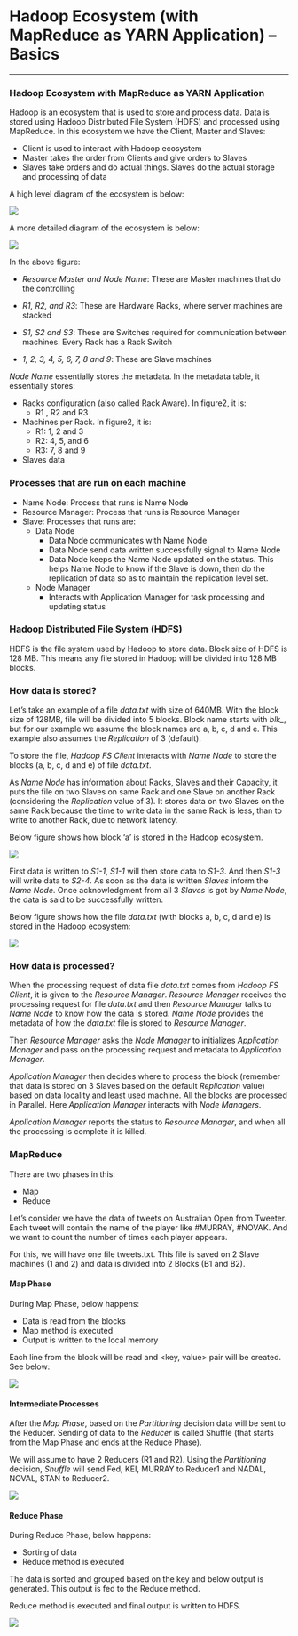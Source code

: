 # Hadoop Ecosystem (with MapReduce as YARN Application) – Basics #

----------

### Hadoop Ecosystem with MapReduce as YARN Application ###

Hadoop is an ecosystem that is used to store and process data. Data is stored using Hadoop Distributed File System (HDFS) and processed using MapReduce. In this ecosystem we have the Client, Master and Slaves:

- Client is used to interact with Hadoop ecosystem
- Master takes the order from Clients and give orders to Slaves
- Slaves take orders and do actual things. Slaves do the actual storage and processing of data

A high level diagram of the ecosystem is below:

![](https://github.com/AmanpreetSingh-GitHub/Hadoop/tree/master/Images/HE/1.png)

A more detailed diagram of the ecosystem is below:

![](https://github.com/AmanpreetSingh-GitHub/Hadoop/tree/master/Images/HE/2.png)

In the above figure:

- *Resource Master and Node Name*: These are Master machines that do the controlling

- *R1, R2, and R3*: These are Hardware Racks, where server machines are stacked

- *S1, S2 and S3*: These are Switches required for communication between machines. Every Rack has a Rack Switch

- *1, 2, 3, 4, 5, 6, 7, 8 and 9*: These are Slave machines

*Node Name* essentially stores the metadata. In the metadata table, it essentially stores:

- Racks configuration (also called Rack Aware). In figure2, it is:
	- R1 , R2 and R3
- Machines per Rack. In figure2, it is:
	- R1: 1, 2 and 3
	- R2: 4, 5, and 6
	- R3: 7, 8 and 9
- Slaves data

### Processes that are run on each machine ###

- Name Node: Process that runs is Name Node
- Resource Manager: Process that runs is Resource Manager
- Slave: Processes that runs are:
	- Data Node
		- Data Node communicates with Name Node
		- Data Node send data written successfully signal to Name Node
		- Data Node keeps the Name Node updated on the status. This helps Name Node to know if the Slave is down, then do the replication of data so as to maintain the replication level set.
	- Node Manager
		- Interacts with Application Manager for task processing and updating status

### Hadoop Distributed File System (HDFS) ###

HDFS is the file system used by Hadoop to store data. Block size of HDFS is 128 MB. This means any file stored in Hadoop will be divided into 128 MB blocks.

### How data is stored? ###

Let’s take an example of a file *data.txt* with size of 640MB. With the block size of 128MB, file will be divided into 5 blocks. Block name starts with *blk_*, but for our example we assume the block names are a, b, c, d and e. This example also assumes the *Replication* of 3 (default).

To store the file, *Hadoop FS Client* interacts with *Name Node* to store the blocks (a, b, c, d and e) of file *data.txt*.

As *Name Node* has information about Racks, Slaves and their Capacity, it puts the file on two Slaves on same Rack and one Slave on another Rack (considering the *Replication* value of 3). It stores data on two Slaves on the same Rack because the time to write data in the same Rack is less, than to write to another Rack, due to network latency.

Below figure shows how block ‘a’ is stored in the Hadoop ecosystem.

![](https://github.com/AmanpreetSingh-GitHub/Hadoop/tree/master/Images/HE/3.png)

First data is written to *S1-1*, *S1-1* will then store data to *S1-3*. And then *S1-3* will write data to *S2-4*. As soon as the data is written *Slaves* inform the *Name Node*. Once acknowledgment from all 3 *Slaves* is got by *Name Node*, the data is said to be successfully written.

Below figure shows how the file *data.txt* (with blocks a, b, c, d and e) is stored in the Hadoop ecosystem:

![](https://github.com/AmanpreetSingh-GitHub/Hadoop/tree/master/Images/HE/4.png)

### How data is processed? ###

When the processing request of data file *data.txt* comes from *Hadoop FS Client*, it is given to the *Resource Manager*. *Resource Manager* receives the processing request for file *data.txt* and then *Resource Manager* talks to *Name Node* to know how the data is stored. *Name Node* provides the metadata of how the *data.txt* file is stored to *Resource Manager*.

Then *Resource Manager* asks the *Node Manager* to initializes *Application Manager* and pass on the processing request and metadata to *Application Manager*.

*Application Manager* then decides where to process the block (remember that data is stored on 3 Slaves based on the default *Replication* value) based on data locality and least used machine. All the blocks are processed in Parallel. Here *Application Manager* interacts with *Node Managers*.

*Application Manager* reports the status to *Resource Manager*, and when all the processing is complete it is killed.

### MapReduce ###

There are two phases in this:

- Map
- Reduce

Let’s consider we have the data of tweets on Australian Open from Tweeter. Each tweet will contain the name of the player like #MURRAY, #NOVAK. And we want to count the number of times each player appears.

For this, we will have one file tweets.txt. This file is saved on 2 Slave machines (1 and 2) and data is divided into 2 Blocks (B1 and B2).

#### Map Phase ####

During Map Phase, below happens:

- Data is read from the blocks
- Map method is executed
- Output is written to the local memory

Each line from the block will be read and <key, value> pair will be created. See below:

![](https://github.com/AmanpreetSingh-GitHub/Hadoop/tree/master/Images/HE/5.png)

#### Intermediate Processes ####

After the *Map Phase*, based on the *Partitioning* decision data will be sent to the Reducer. Sending of data to the *Reducer* is called Shuffle (that starts from the Map Phase and ends at the Reduce Phase).

We will assume to have 2 Reducers (R1 and R2). Using the *Partitioning* decision, *Shuffle* will send Fed, KEI, MURRAY to Reducer1 and NADAL, NOVAL, STAN to Reducer2.

![](https://github.com/AmanpreetSingh-GitHub/Hadoop/tree/master/Images/HE/6.png)

#### Reduce Phase ####

During Reduce Phase, below happens:

- Sorting of data
- Reduce method is executed

The data is sorted and grouped based on the key and below output is generated. This output is fed to the Reduce method.

Reduce method is executed and final output is written to HDFS.

![](https://github.com/AmanpreetSingh-GitHub/Hadoop/tree/master/Images/HE/7.png)
